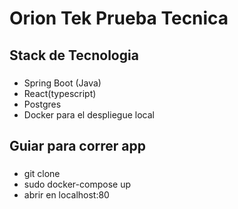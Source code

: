 # Orion Tek Prueba Tecnica

## Stack de Tecnologia

###

- Spring Boot (Java)
- React(typescript)
- Postgres
- Docker para el despliegue local

## Guiar para correr app

###

- git clone
- sudo docker-compose up
- abrir en localhost:80
